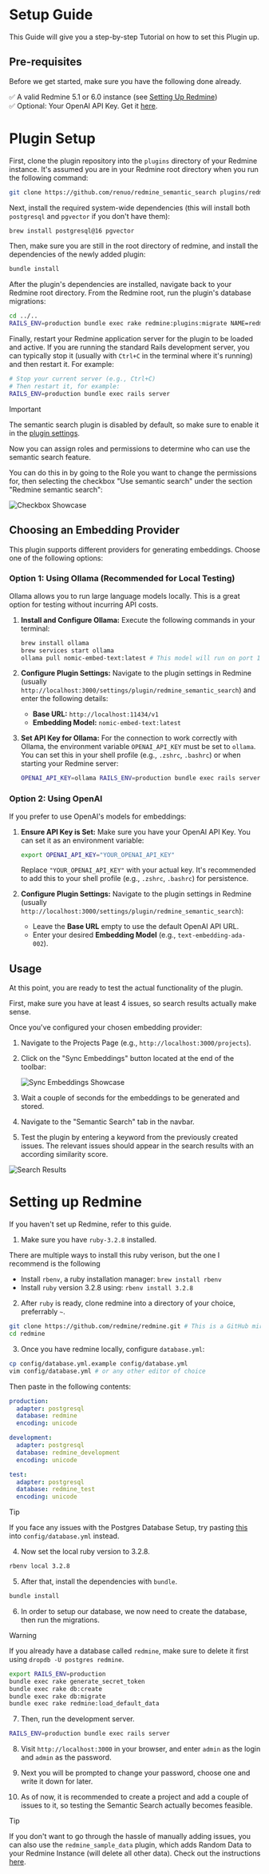# Setup Guide

This Guide will give you a step-by-step Tutorial on how to set this Plugin up.

## Pre-requisites

Before we get started, make sure you have the following done already.

✅ A valid Redmine 5.1 or 6.0 instance (see [Setting Up Redmine](#setting-up-redmine))
<br />
✅ Optional: Your OpenAI API Key. Get it [here](https://platform.openai.com/api-keys).

# Plugin Setup

First, clone the plugin repository into the `plugins` directory of your Redmine instance.
It's assumed you are in your Redmine root directory when you run the following command:

```bash
git clone https://github.com/renuo/redmine_semantic_search plugins/redmine_semantic_search
```

Next, install the required system-wide dependencies (this will install both `postgresql` and `pgvector` if you don't have them):

```bash
brew install postgresql@16 pgvector
```

Then, make sure you are still in the root directory of redmine, and install the dependencies of the newly added plugin:

```bash
bundle install
```

After the plugin's dependencies are installed, navigate back to your Redmine root directory. From the Redmine root, run the plugin's database migrations:

```bash
cd ../..
RAILS_ENV=production bundle exec rake redmine:plugins:migrate NAME=redmine_semantic_search
```

Finally, restart your Redmine application server for the plugin to be loaded and active.
If you are running the standard Rails development server, you can typically stop it (usually with `Ctrl+C` in the terminal where it's running) and then restart it. For example:

```bash
# Stop your current server (e.g., Ctrl+C)
# Then restart it, for example:
RAILS_ENV=production bundle exec rails server
```

> [!IMPORTANT]
> The semantic search plugin is disabled by default, so make sure to enable it in the [plugin settings](http://localhost:3000/settings/plugin/redmine_semantic_search).

Now you can assign roles and permissions to determine who can use the semantic search feature.

You can do this in by going to the Role you want to change the permissions for, then selecting the checkbox "Use semantic search" under the section "Redmine semantic search":

![Checkbox Showcase](repo/checkbox-showcase.gif)

## Choosing an Embedding Provider

This plugin supports different providers for generating embeddings. Choose one of the following options:

### Option 1: Using Ollama (Recommended for Local Testing)

Ollama allows you to run large language models locally. This is a great option for testing without incurring API costs.

1.  **Install and Configure Ollama:**
    Execute the following commands in your terminal:
    ```bash
    brew install ollama
    brew services start ollama
    ollama pull nomic-embed-text:latest # This model will run on port 11434 by default
    ```

2.  **Configure Plugin Settings:**
    Navigate to the plugin settings in Redmine (usually `http://localhost:3000/settings/plugin/redmine_semantic_search`) and enter the following details:
    *   **Base URL:** `http://localhost:11434/v1`
    *   **Embedding Model:** `nomic-embed-text:latest`

3.  **Set API Key for Ollama:**
    For the connection to work correctly with Ollama, the environment variable `OPENAI_API_KEY` must be set to `ollama`. You can set this in your shell profile (e.g., `.zshrc`, `.bashrc`) or when starting your Redmine server:
    ```bash
    OPENAI_API_KEY=ollama RAILS_ENV=production bundle exec rails server
    ```

### Option 2: Using OpenAI

If you prefer to use OpenAI's models for embeddings:

1.  **Ensure API Key is Set:**
    Make sure you have your OpenAI API Key. You can set it as an environment variable:
    ```bash
    export OPENAI_API_KEY="YOUR_OPENAI_API_KEY"
    ```
    Replace `"YOUR_OPENAI_API_KEY"` with your actual key. It's recommended to add this to your shell profile (e.g., `.zshrc`, `.bashrc`) for persistence.

2.  **Configure Plugin Settings:**
    Navigate to the plugin settings in Redmine (usually `http://localhost:3000/settings/plugin/redmine_semantic_search`):
    *   Leave the **Base URL** empty to use the default OpenAI API URL.
    *   Enter your desired **Embedding Model** (e.g., `text-embedding-ada-002`).

## Usage

At this point, you are ready to test the actual functionality of the plugin.

First, make sure you have at least 4 issues, so search results actually make sense.

Once you've configured your chosen embedding provider:

1.  Navigate to the Projects Page (e.g., `http://localhost:3000/projects`).
2.  Click on the "Sync Embeddings" button located at the end of the toolbar:

    ![Sync Embeddings Showcase](repo/sync-showcase.gif)

3.  Wait a couple of seconds for the embeddings to be generated and stored.
4.  Navigate to the "Semantic Search" tab in the navbar.
5.  Test the plugin by entering a keyword from the previously created issues. The relevant issues should appear in the search results with an according similarity score.

![Search Results](repo/results.png)

# Setting up Redmine

If you haven't set up Redmine, refer to this guide.

1. Make sure you have `ruby-3.2.8` installed.

There are multiple ways to install this ruby verison, but the one I recommend is the following

- Install `rbenv`, a ruby installation manager: `brew install rbenv`
- Install `ruby` version 3.2.8 using: `rbenv install 3.2.8`

2. After `ruby` is ready, clone redmine into a directory of your choice, preferrably `~`.

```bash
git clone https://github.com/redmine/redmine.git # This is a GitHub mirror of Redmine, not the official one
cd redmine
```

3. Once you have redmine locally, configure `database.yml`:

```bash
cp config/database.yml.example config/database.yml
vim config/database.yml # or any other editor of choice
```

Then paste in the following contents:

```yaml
production:
  adapter: postgresql
  database: redmine
  encoding: unicode

development:
  adapter: postgresql
  database: redmine_development
  encoding: unicode

test:
  adapter: postgresql
  database: redmine_test
  encoding: unicode
```

> [!TIP]
> If you face any issues with the Postgres Database Setup, try pasting [this](repo/backup_database.yml) into `config/database.yml` instead.

4. Now set the local ruby version to 3.2.8.

```bash
rbenv local 3.2.8
```

5. After that, install the dependencies with `bundle`.

```bash
bundle install
```

6. In order to setup our database, we now need to create the database, then run the migrations.

> [!WARNING]
> If you already have a database called `redmine`, make sure to delete it first using `dropdb -U postgres redmine`.

```bash
export RAILS_ENV=production
bundle exec rake generate_secret_token
bundle exec rake db:create
bundle exec rake db:migrate
bundle exec rake redmine:load_default_data
```

7. Then, run the development server.

```bash
RAILS_ENV=production bundle exec rails server
```

8. Visit `http://localhost:3000` in your browser, and enter `admin` as the login and `admin` as the password.

9. Next you will be prompted to change your password, choose one and write it down for later.

10. As of now, it is recommended to create a project and add a couple of issues to it, so testing the Semantic Search actually becomes feasible.

> [!TIP]
> If you don't want to go through the hassle of manually adding issues, you can also use the `redmine_sample_data` plugin, which adds Random Data to your Redmine Instance (will delete all other data). Check out the instructions [here](https://github.com/alexandermeindl/redmine_sample_data).
